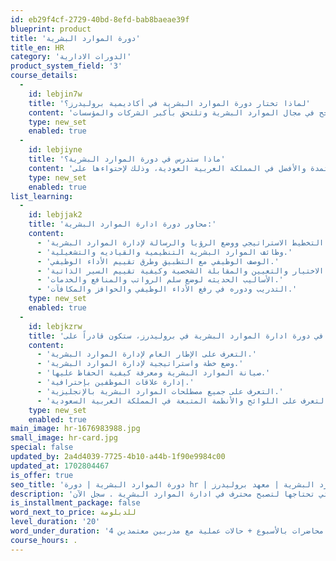 ```yaml
---
id: eb29f4cf-2729-40bd-8efd-bab8baeae39f
blueprint: product
title: 'دورة الموارد البشرية'
title_en: HR
category: 'الدورات الادارية'
product_system_field: '3'
course_details:
  -
    id: lebjin7w
    title: 'لماذا تختار دورة الموارد البشرية في أكاديمية بروليدرز؟'
    content: 'تقدم أكاديمية بروليدرز دورة موارد بشرية معتمدة  تحتوي على برنامج تفاعلي يُميزها عن أي دورات موارد بشرية أخرى، وذلك لأنها تقدم بواسطة مدربين معتمدين وتتضمن جميع مهارات وممارسات الموارد البشرية التي تحتاجها لتنجح في مجال الموارد البشرية وتلتحق بأكبر الشركات والمؤسسات.'
    type: new_set
    enabled: true
  -
    id: lebjiyne
    title: 'ماذا ستدرس في دورة الموارد البشرية؟'
    content: 'لعلك مللت من البحث عن دورات تدريبية في الموارد البشرية ولذلك نقدم لك دورة ادارة الموارد البشرية المعتمدة والأفضل في المملكة العربية العودية، وذلك لإحتواءها على:'
    type: new_set
    enabled: true
list_learning:
  -
    id: lebjjak2
    title: 'محاور دورة ادارة الموارد البشرية:'
    content:
      - 'التخطيط الاستراتيجي ووضع الرؤيا والرسالة لإدارة الموارد البشرية.'
      - 'وظائف الموارد البشرية التنظيمية والقياديه والتشغيلية.'
      - 'الوصف الوظيفي مع التطبيق وطرق تقييم الأداء الوظيفي.'
      - 'الاختيار والتعيين والمقابلة الشخصية وكيفية تقييم السير الذاتية.'
      - 'الأساليب الحديثه لوضع سلم الرواتب والمنافع والخدمات.'
      - 'التدريب ودوره في رفع الأداء الوظيفي والحوافز والمكافآت.'
    type: new_set
    enabled: true
  -
    id: lebjkzrw
    title: 'عند الإنتهاء من دراسة الموارد البشرية في دورة ادارة الموارد البشرية في بروليدرز، ستكون قادراً على:'
    content:
      - 'التعرف على الإطار العام لإدارة الموارد البشرية.'
      - 'وضع خطة واستراتيجية لإدارة الموارد البشرية.'
      - 'صيانة الموارد البشرية ومعرفة كيفية الحفاظ عليها.'
      - 'إدارة علاقات الموظفين بإحترافية.'
      - 'التعرف على جميع مصطلحات الموارد البشرية بالإنجليزية.'
      - 'التعرف على اللوائح والأنظمة المتبعة في المملكة العربية السعودية.'
    type: new_set
    enabled: true
main_image: hr-1676983988.jpg
small_image: hr-card.jpg
special: false
updated_by: 2a4d4039-7725-4b10-a44b-1f90e9984c00
updated_at: 1702804467
is_offer: true
seo_title: 'دورة الموارد البشرية | دورة hr | دورات تدريبية في الموارد البشرية | معهد بروليدرز'
description: 'برنامج دورة ادارة الموارد البشرية التفاعلي يغطي كافة ممارسات الموارد البشرية لتعزيز المهارات التي تحتاجها لتصبح محترف في ادارة الموارد البشرية . سجل الآن'
is_installment_package: false
word_next_to_price: للدبلومة
level_duration: '20'
word_under_duration: '4 محاضرات بالأسبوع + حالات عملية مع مدربين معتمدين'
course_hours: .
---
```

